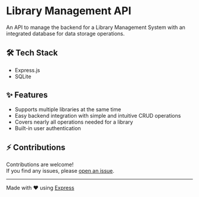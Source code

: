 # Library Management API

An API to manage the backend for a Library Management System with an integrated database for data storage operations.

## 🛠️ Tech Stack

- Express.js
- SQLite

## ✨ Features

- Supports multiple libraries at the same time
- Easy backend integration with simple and intuitive CRUD operations
- Covers nearly all operations needed for a library
- Built-in user authentication

## ⚡ Contributions

Contributions are welcome!  
If you find any issues, please [open an issue](https://github.com/Isaac-Kingsley007/Library-Management-API/issues).

---

Made with ❤️ using [Express](https://expressjs.com/)
